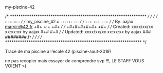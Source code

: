 my-piscine-42

/* **************************************************************** */
/*                                                                  */
/*                                              :::      ::::::::   */
/*   my_piscine_42.c                          :+:      :+:    :+:   */
/*                                          +:+ +:+         +:+     */
/*   By: aajax <marvin@42.fr>             +#+  +:+       +#+        */
/*                                      +#+#+#+#+#+   +#+           */
/*   Created: xxxx/xx/xx xx:xx:xx by aajax   #+#    #+#             */
/*   Updated: xxxx/xx/xx xx:xx:xx by aajax  ###   ########.fr       */
/*                                                                  */
/* **************************************************************** */

Trace de ma piscine a l'ecole 42 (piscine-aout-2019)

ne pas recopier mais essayer de comprendre svp !!!, LE STAFF VOUS VOIENT >)
